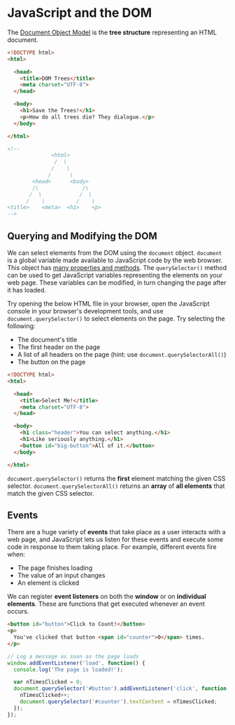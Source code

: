 # JavaScript and the DOM

The [Document Object Model](https://en.wikipedia.org/wiki/Document_Object_Model) is the __tree structure__ representing an HTML document.

```html
<!DOCTYPE html>
<html>

  <head>
    <title>DOM Trees</title>
    <meta charset="UTF-8">
  </head>

  <body>
    <h1>Save the Trees!</h1>
    <p>How do all trees die? They dialogue.</p>
  </body>

</html>

<!--
              <html>
               /  \
              /    \
             /      \
        <head>      <body>
        /\              /\
       /  \            /  \
      /    \          /    \
<title>    <meta>  <h1>    <p>
-->
```

## Querying and Modifying the DOM

We can select elements from the DOM using the `document` object. `document` is a global variable made available to JavaScript code by the web browser. This object has [many properties and methods](https://developer.mozilla.org/en-US/docs/Web/API/Document). The `querySelector()` method can be used to get JavaScript variables representing the elements on your web page. These variables can be modified, in turn changing the page after it has loaded.

Try opening the below HTML file in your browser, open the JavaScript console in your browser's development tools, and use `document.querySelector()` to select elements on the page. Try selecting the following:

* The document's title
* The first header on the page
* A list of all headers on the page (hint: use `document.querySelectorAll()`)
* The button on the page

```html
<!DOCTYPE html>
<html>

  <head>
    <title>Select Me!</title>
    <meta charset="UTF-8">
  </head>

  <body>
    <h1 class="header">You can select anything.</h1>
    <h1>Like seriously anything.</h1>
    <button id="big-button">All of it.</button>
  </body>

</html>
```

`document.querySelector()` returns the __first__ element matching the given CSS selector. `document.querySelectorAll()` returns an __array__ of __all elements__ that match the given CSS selector.

## Events

There are a huge variety of __events__ that take place as a user interacts with a web page, and JavaScript lets us listen for these events and execute some code in response to them taking place. For example, different events fire when:

* The page finishes loading
* The value of an input changes
* An element is clicked

We can register __event listeners__ on both the __window__ or on __individual elements__. These are functions that get executed whenever an event occurs.

```html
<button id="button">Click to Count!</button>
<p>
  You've clicked that button <span id="counter">0</span> times.
</p>
```

```js
// Log a message as soon as the page loads
window.addEventListener('load', function() {
  console.log('The page is loaded!');

  var nTimesClicked = 0;
  document.querySelector('#button').addEventListener('click', function() {
    nTimesClicked++;
    document.querySelector('#counter').textContent = nTimesClicked;
  });
});
```
